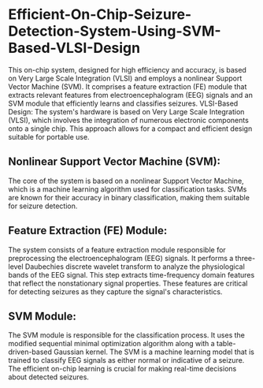 # Efficient-On-Chip-Seizure-Detection-System-Using-SVM-Based-VLSI-Design
This on-chip system, designed for high efficiency and accuracy, is based on Very Large Scale Integration (VLSI) and employs a nonlinear Support Vector Machine (SVM). It comprises a feature extraction (FE) module that extracts relevant features from electroencephalogram (EEG) signals and an SVM module that efficiently learns and classifies seizures.
VLSI-Based Design: The system's hardware is based on Very Large Scale Integration (VLSI), which involves the integration of numerous electronic components onto a single chip. This approach allows for a compact and efficient design suitable for portable use.

## Nonlinear Support Vector Machine (SVM):
The core of the system is based on a nonlinear Support Vector Machine, which is a machine learning algorithm used for classification tasks. SVMs are known for their accuracy in binary classification, making them suitable for seizure detection.

## Feature Extraction (FE) Module: 
The system consists of a feature extraction module responsible for preprocessing the electroencephalogram (EEG) signals. It performs a three-level Daubechies discrete wavelet transform to analyze the physiological bands of the EEG signal. This step extracts time-frequency domain features that reflect the nonstationary signal properties. These features are critical for detecting seizures as they capture the signal's characteristics.

## SVM Module: 
The SVM module is responsible for the classification process. It uses the modified sequential minimal optimization algorithm along with a table-driven-based Gaussian kernel. The SVM is a machine learning model that is trained to classify EEG signals as either normal or indicative of a seizure. The efficient on-chip learning is crucial for making real-time decisions about detected seizures.
